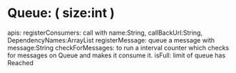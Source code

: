 # Queue: ( size:int )

apis:
  registerConsumers: call with name:String, callBackUrl:String, DependencyNames:ArrayList<String>
  registerMessage: queue a message with message:String
  checkForMessages: to run a interval counter which checks for messages on Queue and makes it consume it.
  isFull: limit of queue has Reached
